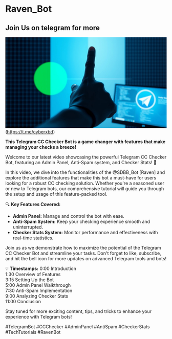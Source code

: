 # Raven_Bot

## Join Us on telegram for more

![Join](thumbnail_1.jpeg)(https://t.me/cyberxbd)

**This Telegram CC Checker Bot is a game changer with features that make managing your checks a breeze!**
 
Welcome to our latest video showcasing the powerful Telegram CC Checker Bot, featuring an Admin Panel, Anti-Spam system, and Checker Stats! 🚀 

In this video, we dive into the functionalities of the @SDBB_Bot [Raven] and explore the additional features that make this bot a must-have for users looking for a robust CC checking solution. Whether you're a seasoned user or new to Telegram bots, our comprehensive tutorial will guide you through the setup and usage of this feature-packed tool.

🔍 **Key Features Covered:**
- **Admin Panel:** Manage and control the bot with ease.
- **Anti-Spam System:** Keep your checking experience smooth and uninterrupted.
- **Checker Stats System:** Monitor performance and effectiveness with real-time statistics.

Join us as we demonstrate how to maximize the potential of the Telegram CC Checker Bot and streamline your tasks. Don't forget to like, subscribe, and hit the bell icon for more updates on advanced Telegram tools and bots!

💡 **Timestamps:**
0:00 Introduction  
1:30 Overview of Features  
3:15 Setting Up the Bot  
5:00 Admin Panel Walkthrough  
7:30 Anti-Spam Implementation  
9:00 Analyzing Checker Stats  
11:00 Conclusion  

Stay tuned for more exciting content, tips, and tricks to enhance your experience with Telegram bots! 

#TelegramBot #CCChecker #AdminPanel #AntiSpam #CheckerStats #TechTutorials #RavenBot
